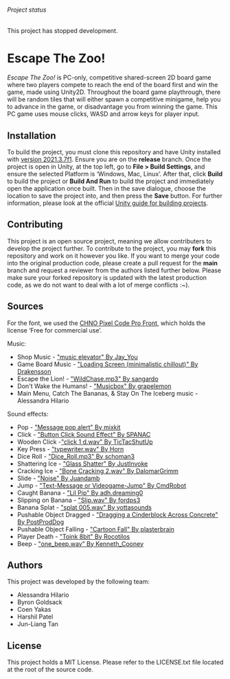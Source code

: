 ###### Project status
This project has stopped development.

# Escape The Zoo!
*Escape The Zoo!* is PC-only, competitive shared-screen 2D board game where two players compete to reach the end of the board first and win the game, made using Unity2D. Throughout the board game playthrough, there will be random tiles that will either spawn a competitive minigame, help you to advance in the game, or disadvantage you from winning the game.
This PC game uses mouse clicks, WASD and arrow keys for player input.

## Installation 
To build the project, you must clone this repository and have Unity installed with [version 2021.3.7f1](https://unity3d.com/unity/qa/lts-releases). Ensure you are on the **release** branch. Once the project is open in Unity, at the top left, go to **File > Build Settings**, and ensure the selected Platform is ‘Windows, Mac, Linux’. After that, click **Build** to build the project or **Build And Run** to build the project and immediately open the application once built. Then in the save dialogue, choose the location to save the project into, and then press the **Save** button. 
For further information, please look at the official [Unity guide for building projects](https://docs.unity3d.com/Manual/PublishingBuilds.html).

## Contributing
This project is an open source project, meaning we allow contributers to develop the project further. To contribute to the project, you may **fork** this repository and work on it however you like. If you want to merge your code into the original production code, please create a pull request for the **main** branch and request a reviewer from the authors listed further below. Please make sure your forked repository is updated with the latest production code, as we do not want to deal with a lot of merge conflicts :~).

## Sources
For the font, we used the [CHNO Pixel Code Pro Front](https://fontesk.com/chno-pixel-code-pro-font/), which holds the license ‘Free for commercial use’.

Music:
* Shop Music - ["music elevator" By Jay_You](https://freesound.org/people/Jay_You/sounds/460432/)
* Game Board Music - ["Loading Screen (minimalistic chillout)" By Drakensson](https://freesound.org/people/Drakensson/sounds/647367/)
* Escape the Lion! - ["WildChase.mp3" By sangardo](https://freesound.org/people/sangardo/sounds/157363/)
* Don't Wake the Humans! - ["Musicbox" By grapelemon](https://freesound.org/people/grapelemon/sounds/368652/)
* Main Menu, Catch The Bananas, & Stay On The Iceberg music - Alessandra Hilario


Sound effects:
* Pop - ["Message pop alert" By mixkit](https://mixkit.co/free-sound-effects/pop/)
* Click - ["Button Click Sound Effect" By SPANAC](https://www.freesoundslibrary.com/button-click-sound-effect/)
* Wooden Click -["click 1 d.wav" By TicTacShutUp](https://freesound.org/people/TicTacShutUp/sounds/406/)
* Key Press - ["typewriter.wav" By Horn](https://freesound.org/people/Horn/sounds/9744/)
* Dice Roll - ["Dice_Roll.mp3" By schoman3](https://freesound.org/people/schoman3/sounds/506914/)
* Shattering Ice - ["Glass Shatter" By JustInvoke](https://freesound.org/people/JustInvoke/sounds/446137/)
* Cracking Ice - ["Bone Cracking 2.wav" By DalomarGrimm](https://freesound.org/people/DalomarGrimm/sounds/7720/)
* Slide - ["Noise" By Juandamb](https://freesound.org/people/Juandamb/sounds/430706/)
* Jump - ["Text-Message or Videogame-Jump" By CmdRobot](https://freesound.org/people/CmdRobot/sounds/264828/)
* Caught Banana - ["Lil Pip" By adh.dreaming0](https://freesound.org/people/adh.dreaming/sounds/634690/)
* Slipping on Banana - ["Slip.wav" By fordps3](https://freesound.org/people/fordps3/sounds/533233/)
* Banana Splat - ["splat 005.wav" By yottasounds](https://freesound.org/people/yottasounds/sounds/232135/)
* Pushable Object Dragged - ["Dragging a Cinderblock Across Concrete" By PostProdDog](https://freesound.org/people/PostProdDog/sounds/578488/)
* Pushable Object Falling - ["Cartoon Fall" By plasterbrain](https://freesound.org/people/plasterbrain/sounds/395443/)
* Player Death - ["Toink 8bit" By Rocotilos](https://freesound.org/people/Rocotilos/sounds/275733/)
* Beep - ["one_beep.wav" By Kenneth_Cooney](https://freesound.org/people/Kenneth_Cooney/sounds/463202/)

## Authors
This project was developed by the following team:
* Alessandra Hilario
* Byron Goldsack
* Coen Yakas
* Harshil Patel
* Jun-Liang Tan

## License
This project holds a MIT License. Please refer to the LICENSE.txt file located at the root of the source code.
